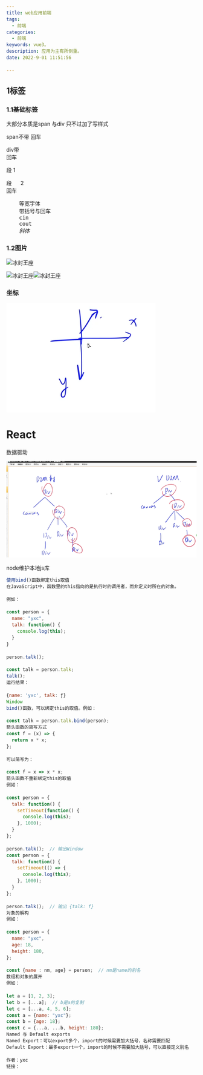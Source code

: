 ```yaml
---
title: web应用前端
tags:
  - 前端
categories:
  - 前端
keywords: vue3。
description: 应用为主有所侧重。
date: 2022-9-01 11:51:56

---
```




## 1标签

### 1.1基础标签

大部分本质是span 与div  只不过加了写样式

<span>span不带 </span><span>回车</span> 

<div>div带</div>  <div>回车</div>

<p>
        段
    1
    <!-- 中间的回车和开头的空格被忽略掉了-->
</p>
<p>
        段 &nbsp;&nbsp;&nbsp;&nbsp;&nbsp;2 <br> 回车

</p>

<pre>
    等宽字体
    带括号与回车
    cin
    cout
    <i>斜体</i>
</pre>



### 1.2图片

<img width="800" height ="400" src="https://img1.baidu.com/it/u=2153197154,3999765163&fm=253&fmt=auto&app=138&f=JPEG?w=495&h=382" alt="冰封王座">

<img width="800" height ="400" src="https://img1.baidu.com/it/u=2153197154,3999765163&fm=253&fmt=auto&app=138&f=JPEG?w=495&h=382" alt="冰封王座"><img width="800" height ="400" src="https://img1.baidu.com/it/u=2153197154,3999765163&fm=253&fmt=auto&app=138&f=JPEG?w=495&h=382" alt="冰封王座">



### 坐标

![image-20221107172702187](../images/image-20221107172702187.png)

# React

数据驱动

![image-20221202222633205](../images/image-20221202222633205.png)

node维护本地js库

```javascript
使用bind()函数绑定this取值
在JavaScript中，函数里的this指向的是执行时的调用者，而非定义时所在的对象。

例如：

const person = {
  name: "yxc",
  talk: function() {
    console.log(this);
  }
}

person.talk();

const talk = person.talk;
talk();
运行结果：

{name: 'yxc', talk: ƒ}
Window
bind()函数，可以绑定this的取值。例如：

const talk = person.talk.bind(person);
箭头函数的简写方式
const f = (x) => {
  return x * x;
};

可以简写为：

const f = x => x * x;
箭头函数不重新绑定this的取值
例如：

const person = {
  talk: function() {
    setTimeout(function() {
      console.log(this);
    }, 1000);
  }
};

person.talk();  // 输出Window
const person = {
  talk: function() {
    setTimeout(() => {
      console.log(this);
    }, 1000);
  }
};

person.talk();  // 输出 {talk: f}
对象的解构
例如：

const person = {
  name: "yxc",
  age: 18,
  height: 180,
};

const {name : nm, age} = person;  // nm是name的别名
数组和对象的展开
例如：

let a = [1, 2, 3];
let b = [...a];  // b是a的复制
let c = [...a, 4, 5, 6];
const a = {name: "yxc"};
const b = {age: 18};
const c = {...a, ...b, height: 180};
Named 与 Default exports
Named Export：可以export多个，import的时候需要加大括号，名称需要匹配
Default Export：最多export一个，import的时候不需要加大括号，可以直接定义别名

作者：yxc
链接：
```

